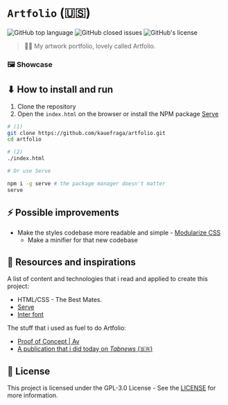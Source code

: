 # `Artfolio` (:us:)

![GitHub top language](https://img.shields.io/github/languages/top/kauefraga/artfolio)
![GitHub closed issues](https://img.shields.io/github/issues-closed/kauefraga/artfolio)
![GitHub's license](https://img.shields.io/github/license/kauefraga/artfolio)

> 👨‍🎨 My artwork portfolio, lovely called Artfolio.

### 🖼 Showcase

## ⬇ How to install and run

1. Clone the repository
2. Open the `index.html` on the browser or install the NPM package [Serve](https://www.npmjs.com/package/serve)

```bash
# (1)
git clone https://github.com/kauefraga/artfolio.git
cd artfolio

# (2)
./index.html

# Or use Serve

npm i -g serve # the package manager doesn't matter
serve
```

## ⚡ Possible improvements

- Make the styles codebase more readable and simple - [Modularize CSS](https://stackoverflow.com/questions/147500/is-it-possible-to-include-one-css-file-in-another)
  - Make a minifier for that new codebase

## 🧻 Resources and inspirations

A list of content and technologies that i read and applied to create this project:

- HTML/CSS - The Best Mates.
- [Serve](https://www.npmjs.com/package/serve)
- [Inter font](https://fonts.google.com/specimen/Inter)

The stuff that i used as fuel to do Artfolio:

- [Proof of Concept | Av](https://github.com/kauefraga/poc-av)
- [A publication that i did today on *Tabnews* (:brazil:)](https://www.tabnews.com.br/kauefraga/manter-as-coisas-simples-pode-ser-muito-legal)

## 📝 License

This project is licensed under the GPL-3.0 License - See the [LICENSE](https://github.com/kauefraga/artfolio/blob/main/LICENSE) for more information.

